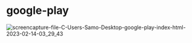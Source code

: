 # google-play
![screencapture-file-C-Users-Samo-Desktop-google-play-index-html-2023-02-14-03_29_43](https://user-images.githubusercontent.com/121224893/218623746-b5a7b1e7-e5c7-4979-96ff-0868a82dbef6.png)
